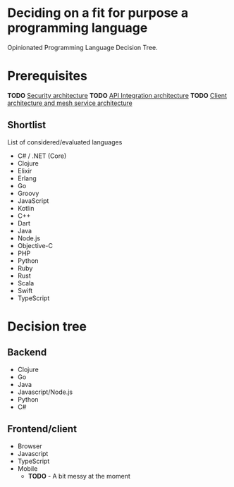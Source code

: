 # Deciding on a fit for purpose a programming language
Opinionated Programming Language Decision Tree.

# Prerequisites
**TODO** [Security architecture]()
**TODO** [API Integration architecture]()
**TODO** [Client architecture and mesh service architecture]()

## Shortlist
List of considered/evaluated languages
- C# / .NET (Core)
- Clojure
- Elixir
- Erlang
- Go
- Groovy
- JavaScript
- Kotlin
- C++
- Dart
- Java
- Node.js
- Objective-C
- PHP
- Python
- Ruby
- Rust
- Scala
- Swift
- TypeScript


# Decision tree
## Backend
 - Clojure
 - Go
 - Java
 - Javascript/Node.js
 - Python 
 - C#

## Frontend/client
 - Browser
  - Javascript
  - TypeScript
 - Mobile
    - **TODO** - A bit messy at the moment
